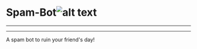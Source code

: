 # Spam-Bot![alt text](https://www.pngkey.com/png/full/227-2271720_jpg-transparent-stock-broom-transparent-giant-repair-bot.png)
---
___
A spam bot to ruin your friend's day!
